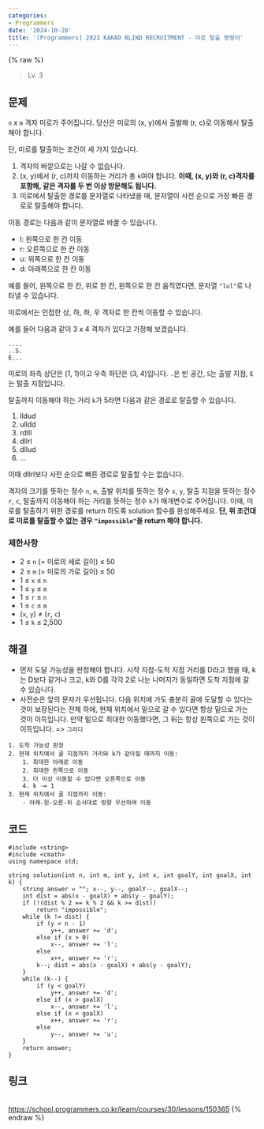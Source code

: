 ```yaml
---
categories:
- Programmers
date: '2024-10-28'
title: '[Programmers] 2023 KAKAO BLIND RECRUITMENT - 미로 탈출 명령어'
---
```


{% raw %}
> Lv. 3<br>

## 문제
`n`  x  `m`  격자 미로가 주어집니다. 당신은 미로의 (x, y)에서 출발해 (r, c)로 이동해서 탈출해야 합니다.

단, 미로를 탈출하는 조건이 세 가지 있습니다.

1.  격자의 바깥으로는 나갈 수 없습니다.
2.  (x, y)에서 (r, c)까지 이동하는 거리가 총  `k`여야 합니다.  **이때, (x, y)와 (r, c)격자를 포함해, 같은 격자를 두 번 이상 방문해도 됩니다.**
3.  미로에서 탈출한 경로를 문자열로 나타냈을 때, 문자열이 사전 순으로 가장 빠른 경로로 탈출해야 합니다.

이동 경로는 다음과 같이 문자열로 바꿀 수 있습니다.

-   l: 왼쪽으로 한 칸 이동
-   r: 오른쪽으로 한 칸 이동
-   u: 위쪽으로 한 칸 이동
-   d: 아래쪽으로 한 칸 이동

예를 들어, 왼쪽으로 한 칸, 위로 한 칸, 왼쪽으로 한 칸 움직였다면, 문자열  `"lul"`로 나타낼 수 있습니다.

미로에서는 인접한 상, 하, 좌, 우 격자로 한 칸씩 이동할 수 있습니다.

예를 들어 다음과 같이 3 x 4 격자가 있다고 가정해 보겠습니다.

```
....
..S.
E...

```

미로의 좌측 상단은 (1, 1)이고 우측 하단은 (3, 4)입니다.  `.`은 빈 공간,  `S`는 출발 지점,  `E`는 탈출 지점입니다.

탈출까지 이동해야 하는 거리  `k`가 5라면 다음과 같은 경로로 탈출할 수 있습니다.

1.  lldud
2.  ulldd
3.  rdlll
4.  dllrl
5.  dllud
6.  ...

이때 dllrl보다 사전 순으로 빠른 경로로 탈출할 수는 없습니다.

격자의 크기를 뜻하는 정수  `n`,  `m`, 출발 위치를 뜻하는 정수  `x`,  `y`, 탈출 지점을 뜻하는 정수  `r`,  `c`, 탈출까지 이동해야 하는 거리를 뜻하는 정수  `k`가 매개변수로 주어집니다. 이때, 미로를 탈출하기 위한 경로를 return 하도록 solution 함수를 완성해주세요.  **단, 위 조건대로 미로를 탈출할 수 없는 경우  `"impossible"`을 return 해야 합니다.**

### 제한사항

-   2 ≤  `n`  (= 미로의 세로 길이) ≤ 50
-   2 ≤  `m`  (= 미로의 가로 길이) ≤ 50
-   1 ≤  `x`  ≤  `n`
-   1 ≤  `y`  ≤  `m`
-   1 ≤  `r`  ≤  `n`
-   1 ≤  `c`  ≤  `m`
-   (`x`,  `y`) ≠ (`r`,  `c`)
-   1 ≤  `k`  ≤ 2,500

## 해결
- 먼저 도달 가능성을 판정해야 합니다. 시작 지점-도착 지점 거리를 D라고 했을 때, k는 D보다 같거나 크고, k와 D를 각각 2로 나눈 나머지가 동일하면 도착 지점에 갈 수 있습니다.
- 사전순은 앞의 문자가 우선됩니다. 다음 위치에 가도 충분히 골에 도달할 수 있다는 것이 보장된다는 전제 하에, 현재 위치에서 밑으로 갈 수 있다면 항상 밑으로 가는 것이 이득입니다. 만약 밑으로 최대한 이동했다면, 그 뒤는 항상 왼쪽으로 가는 것이 이득입니다. => `그리디`

```
1. 도착 가능성 판정
2. 현재 위치에서 골 지점까지 거리와 k가 같아질 때까지 이동:
	1. 최대한 아래로 이동
	2. 최대한 왼쪽으로 이동
	3. 더 이상 이동할 수 없다면 오른쪽으로 이동
	4. k -= 1
3. 현재 위치에서 골 지점까지 이동:
	- 아래-왼-오른-위 순서대로 방향 우선하여 이동
```

## 코드
```
#include <string>
#include <cmath>
using namespace std;

string solution(int n, int m, int y, int x, int goalY, int goalX, int k) {
    string answer = ""; x--, y--, goalY--, goalX--;
    int dist = abs(x - goalX) + abs(y - goalY);
    if (!(dist % 2 == k % 2 && k >= dist))
        return "impossible";
    while (k != dist) {
        if (y < n - 1)
            y++, answer += 'd';
        else if (x > 0)
            x--, answer += 'l';
        else
            x++, answer += 'r';
        k--; dist = abs(x - goalX) + abs(y - goalY);
    }
    while (k--) {
        if (y < goalY)
            y++, answer += 'd';
        else if (x > goalX)
            x--, answer += 'l';
        else if (x < goalX)
            x++, answer += 'r';
        else
            y--, answer += 'u';
    }
    return answer;
}
```

## 링크
<br>https://school.programmers.co.kr/learn/courses/30/lessons/150365
{% endraw %}